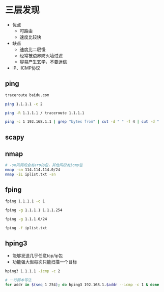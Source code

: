 # 三层发现

- 优点
  - 可路由
  - 速度比较快
- 缺点
  - 速度比二层慢
  - 经常被边界防火墙过滤
  - 容易产生玄学，不要迷信
- IP、ICMP协议

## ping

```bash
traceroute baidu.com
```

```bash
ping 1.1.1.1 -c 2

ping -R 1.1.1.1 / traceroute 1.1.1.1

ping -c 1 192.168.1.1 | grep "bytes from" | cut -d " " -f 4 | cut -d ":" -f 1
```

## scapy

## nmap

```bash
# -sn同网段会发arp的包，其他网段发icmp包
nmap -sn 114.114.114.0/24
nmap -iL iplist.txt -sn
```

## fping

```bash
fping 1.1.1.1 -c 1

fping -g 1.1.1.1 1.1.1.254

fping -g 1.1.1.0/24

fping -f iplist.txt
```

## hping3

- 能够发送几乎任意tcp/ip包
- 功能强大但每次只能扫描一个目标

```bash
hping3 1.1.1.1 -icmp -c 2 

# 一行脚本写法
for addr in $(seq 1 254); do hping3 192.168.1.$addr --icmp -c 1 & done
```

